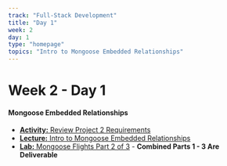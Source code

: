```yaml
---
track: "Full-Stack Development"
title: "Day 1"
week: 2
day: 1
type: "homepage"
topics: "Intro to Mongoose Embedded Relationships"
---
```


# Week 2 - Day 1

#### Mongoose Embedded Relationships
- [**Activity:** Review Project 2 Requirements](/unit-projects/unit-two-project-requirements)
- [**Lecture:** Intro to Mongoose Embedded Relationships](/full-stack-development/week-2/day-1/lecture-materials/intro-to-mongoose-embedded-relationships/)
- [**Lab:** Mongoose Flights Part 2 of 3](/full-stack-development/week-2/day-1/labs/mongoose-flights-part-2/) - **Combined Parts 1 - 3 Are Deliverable**

